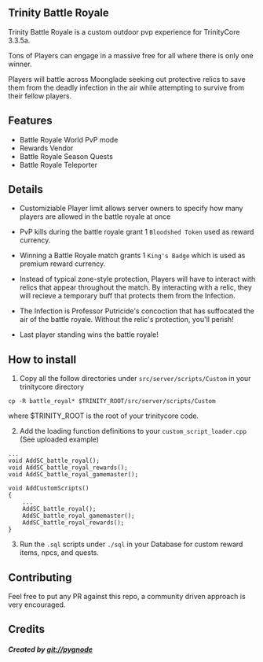 Trinity Battle Royale
---------------------


Trinity Battle Royale is a custom outdoor pvp experience for TrinityCore 3.3.5a. 

Tons of Players can engage in a massive free for all where there is only one winner. 

Players will battle across Moonglade seeking out protective relics to save them from the deadly infection in the air while attempting to survive from their fellow players. 


Features
----------

- Battle Royale World PvP mode
- Rewards Vendor
- Battle Royale Season Quests
- Battle Royale Teleporter




Details
--------

- Customiziable Player limit allows server owners to specify how many players are allowed in the battle royale at once

- PvP kills during the battle royale grant 1 `Bloodshed Token` used as reward currency. 

- Winning a Battle Royale match grants 1 `King's Badge` which is used as premium reward currency.

- Instead of typical zone-style protection, Players will have to interact with relics that appear throughout the match. By interacting with a relic, they will recieve a temporary buff that protects them from the Infection.

- The Infection is Professor Putricide's concoction that has suffocated the air of the battle royale. Without the relic's protection, you'll perish!

- Last player standing wins the battle royale!


How to install
----------------


1. Copy all the follow directories under `src/server/scripts/Custom` in your trinitycore directory

```
cp -R battle_royal* $TRINITY_ROOT/src/server/scripts/Custom
```


where $TRINITY_ROOT is the root of your trinitycore code.

2. Add the loading function definitions to your `custom_script_loader.cpp` (See uploaded example)

```
...
void AddSC_battle_royal();
void AddSC_battle_royal_rewards();
void AddSC_battle_royal_gamemaster();

void AddCustomScripts()
{
    ...
    AddSC_battle_royal();
    AddSC_battle_royal_gamemaster();
    AddSC_battle_royal_rewards();
}
```

3. Run the `.sql` scripts under `./sql` in your Database for custom reward items, npcs, and quests.



Contributing
--------------

Feel free to put any PR against this repo, a community driven approach is very encouraged.


Credits
--------

##### Created by [git://pygnode](https://github.com/pygnode/)
